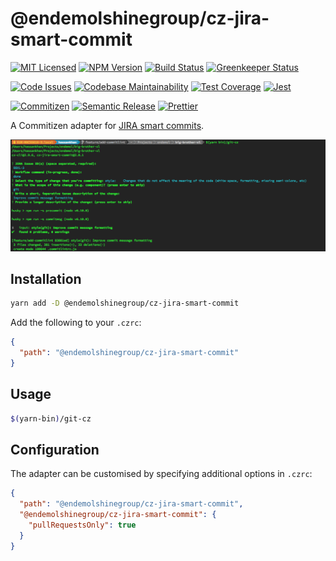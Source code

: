 # @endemolshinegroup/cz-jira-smart-commit

[![MIT Licensed][icon-license]][link-license]
[![NPM Version][icon-npm]][link-npm]
[![Build Status][icon-ci]][link-ci]
[![Greenkeeper Status][icon-greenkeeper]][link-greenkeeper]

[![Code Issues][icon-issues]][link-issues]
[![Codebase Maintainability][icon-maintainability]][link-maintainability]
[![Test Coverage][icon-coverage]][link-coverage]
[![Jest][icon-jest]][link-jest]

[![Commitizen][icon-commitizen]][link-commitizen]
[![Semantic Release][icon-semantic-release]][link-semantic-release]
[![Prettier][icon-prettier]][link-prettier]

A Commitizen adapter for [JIRA smart commits][link-smart-commits].

![Screenshot](docs/assets/screenshot.png)

[link-smart-commits]: https://confluence.atlassian.com/display/FISHEYE/Using+smart+commits

## Installation

```bash
yarn add -D @endemolshinegroup/cz-jira-smart-commit
```

Add the following to your `.czrc`:

```json
{
  "path": "@endemolshinegroup/cz-jira-smart-commit"
}
```

## Usage

```bash
$(yarn-bin)/git-cz
```

## Configuration

The adapter can be customised by specifying additional options in `.czrc`:

```json
{
  "path": "@endemolshinegroup/cz-jira-smart-commit",
  "@endemolshinegroup/cz-jira-smart-commit": {
    "pullRequestsOnly": true
  }
}
```

[icon-license]: https://img.shields.io/github/license/EndemolShineGroup/cz-jira-smart-commit.svg?longCache=true&style=flat-square
[link-license]: LICENSE
[icon-npm]: https://img.shields.io/npm/v/@endemolshinegroup/cz-jira-smart-commit.svg?longCache=true&style=flat-square
[link-npm]: https://www.npmjs.com/package/@endemolshinegroup/cz-jira-smart-commit
[icon-ci]: https://img.shields.io/travis/com/EndemolShineGroup/cz-jira-smart-commit.svg?longCache=true&style=flat-square
[link-ci]: https://travis-ci.com/EndemolShineGroup/cz-jira-smart-commit
[icon-greenkeeper]: https://img.shields.io/badge/greenkeeper-enabled-brightgreen.svg?longCache=true&style=flat-square
[link-greenkeeper]: https://greenkeeper.io/

[icon-issues]: https://img.shields.io/codeclimate/issues/EndemolShineGroup/cz-jira-smart-commit.svg?longCache=true&style=flat-square
[link-issues]: https://codeclimate.com/github/EndemolShineGroup/cz-jira-smart-commit/issues
[icon-maintainability]: https://img.shields.io/codeclimate/maintainability/EndemolShineGroup/cz-jira-smart-commit.svg?longCache=true&style=flat-square
[link-maintainability]: https://codeclimate.com/github/EndemolShineGroup/cz-jira-smart-commit
[icon-coverage]: https://img.shields.io/codecov/c/github/EndemolShineGroup/cz-jira-smart-commit/develop.svg?longCache=true&style=flat-square
[link-coverage]: https://codecov.io/gh/EndemolShineGroup/cz-jira-smart-commit

[icon-jest]: https://img.shields.io/badge/tested_with-jest-99424f.svg?longCache=true&style=flat-square
[link-jest]: https://jestjs.io/

[icon-commitizen]: https://img.shields.io/badge/commitizen-friendly-brightgreen.svg?longCache=true&style=flat-square
[link-commitizen]: http://commitizen.github.io/cz-cli/
[icon-semantic-release]: https://img.shields.io/badge/%20%20%F0%9F%93%A6%F0%9F%9A%80-semantic--release-e10079.svg?longCache=true&style=flat-square
[link-semantic-release]: https://semantic-release.gitbooks.io/semantic-release/
[icon-prettier]: https://img.shields.io/badge/code_style-prettier-ff69b4.svg?longCache=true&style=flat-square
[link-prettier]: https://prettier.io/

